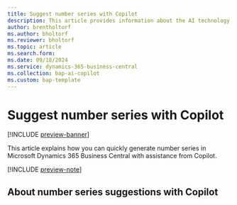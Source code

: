 ```yaml
---
title: Suggest number series with Copilot
description: This article provides information about the AI technology used in Business Central.
author: brentholtorf
ms.author: bholtorf
ms.reviewer: bholtorf
ms.topic: article
ms.search.form:
ms.date: 09/18/2024
ms.service: dynamics-365-business-central
ms.collection: bap-ai-copilot
ms.custom: bap-template
---
```


# Suggest number series with Copilot

[!INCLUDE [preview-banner](~/../shared-content/shared/preview-includes/preview-banner.md)]

This article explains how you can quickly generate number series in Microsoft Dynamics 365 Business Central with assistance from Copilot.

[!INCLUDE [preview-note](~/../shared-content/shared/preview-includes/production-ready-preview-dynamics365.md)]

## About number series suggestions with Copilot